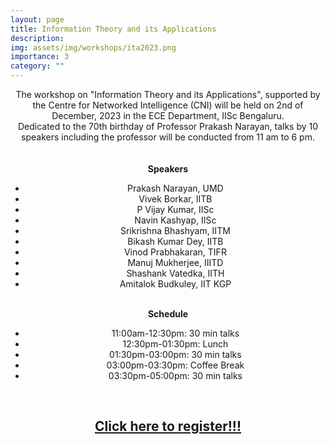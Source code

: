 ```yaml
---
layout: page
title: Information Theory and its Applications
description:
img: assets/img/workshops/ita2023.png
importance: 3
category: ""
---
```

<center>
<article>
    The workshop on "Information Theory and its Applications", supported by the Centre for Networked Intelligence (CNI) will be held on 2nd of December, 2023 in the ECE Department, IISc Bengaluru. 
 <br>
 Dedicated to the 70th birthday of Professor Prakash Narayan, talks by 10 speakers including the professor will be conducted from 11 am to 6 pm.
</article>
    <br>
    <br>
<b>Speakers
</b>
    
- Prakash Narayan, UMD
- Vivek Borkar, IITB
- P Vijay Kumar, IISc
- Navin Kashyap, IISc
- Srikrishna Bhashyam, IITM
- Bikash Kumar Dey, IITB
- Vinod Prabhakaran, TIFR
- Manuj Mukherjee, IIITD
- Shashank Vatedka, IITH
- Amitalok Budkuley, IIT KGP

<br>
<div>
<b>Schedule</b>
 
 - 11:00am-12:30pm: 30 min talks
 - 12:30pm-01:30pm: Lunch
 - 01:30pm-03:00pm: 30 min talks
 - 03:00pm-03:30pm: Coffee Break
 - 03:30pm-05:00pm: 30 min talks
 
</div>

<br>
<a href="https://forms.office.com/r/j7BW3SPeEn"><h2>Click here to register!!!</h2></a>


</center>
